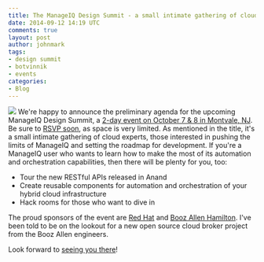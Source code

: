 ```yaml
---
title: The ManageIQ Design Summit - a small intimate gathering of cloud experts
date: 2014-09-12 14:19 UTC
comments: true
layout: post
author: johnmark
tags:
- design summit
- botvinnik
- events
categories:
- Blog
---
```


![](blog/manageiq-vertical.png)
We're happy to announce the preliminary agenda for the upcoming ManageIQ Design Summit, a [2-day event on October 7 & 8 in Montvale, NJ](http://miqdevsummit14.eventbrite.com/). Be sure to [RSVP soon](http://miqdevsummit14.eventbrite.com/), as space is very limited. As mentioned in the title, it's a small intimate gathering of cloud experts, those interested in pushing the limits of ManageIQ and setting the roadmap for development. If you're a ManageIQ user who wants to learn how to make the most of its automation and orchestration capabilities, then there will be plenty for you, too:

- Tour the new RESTful APIs released in Anand
- Create reusable components for automation and orchestration of your hybrid cloud infrastructure
- Hack rooms for those who want to dive in

The proud sponsors of the event are [Red Hat](http://redhat.com/) and [Booz Allen Hamilton](http://boozallen.com/). I've been told to be on the lookout for a new open source cloud broker project from the Booz Allen engineers.

Look forward to [seeing you there](http://miqdevsummit14.eventbrite.com/)!
